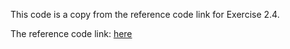 This code is a copy from the reference code link for Exercise 2.4.

The reference code link:  [here](https://github.com/fraunhoferhhi/QuaDRiGa)
